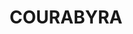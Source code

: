 ---
lastmod: '2025-04-06T06:05:20+00:00'
latitude: -35.776209
layout: suburb
longitude: 148.041339
postcode: '2653'
state: NSW
title: COURABYRA
url: /nsw/courabyra/
---